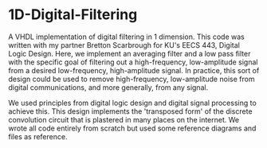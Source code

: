 # 1D-Digital-Filtering
A VHDL implementation of digital filtering in 1 dimension. This code was written with my partner Bretton Scarbrough for KU's EECS 443, Digital Logic Design. Here, we implement an averaging filter and a low pass filter with the specific goal of filtering out a high-frequency, low-amplitude signal from a desired low-frequency, high-amplitude signal. In practice, this sort of design could be used to remove high-frequency, low-amplitude noise from digital communications, and more generally, from any signal.

We used principles from digital logic design and digital signal processing to achieve this. This design implements the 'transposed form' of the discrete convolution circuit that is plastered in many places on the internet. We wrote all code entirely from scratch but used some reference diagrams and files as reference.
